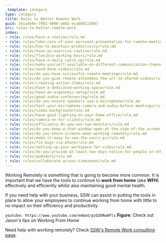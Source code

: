 ```yaml
---
_template: category
type: category
title: Rules to Better Remote Work
guid: 261adb6e-7903-4008-a8bb-eca6b6115607
uri: rules-to-better-remote-work
index:
- rule: rules/have-a-routine/rule.md
- rule: rules/take-care-of-your-personal-presentation-for-remote-meetings/rule.md
- rule: rules/how-to-maintain-productivity/rule.md
- rule: rules/have-an-exercise-routine/rule.md
- rule: rules/flexible-working-hours/rule.md
- rule: rules/have-a-daily-catch-up/rule.md
- rule: rules/make-yourself-available-on-different-communication-channels/rule.md
- rule: rules/send-done-videos/rule.md
- rule: rules/do-you-have-successful-remote-meetings/rule.md
- rule: rules/do-you-give-remote-attendees-the-url-to-shared-videos/rule.md
- rule: rules/creating-action-items/rule.md
- rule: rules/have-a-dedicated-working-space/rule.md
- rule: rules/have-an-ergonomic-setup/rule.md
- rule: rules/good-audio-conferencing/rule.md
- rule: rules/do-you-ensure-speakers-use-a-microphone/rule.md
- rule: rules/test-your-microphone-camera-and-audio-before-meetings/rule.md
- rule: rules/video-background/rule.md
- rule: rules/have-good-lighting-on-your-home-office/rule.md
- rule: rules/camera-on-for-clients/rule.md
- rule: rules/efficiency-do-you-use-two-monitors/rule.md
- rule: rules/do-you-keep-a-chat-window-open-at-the-side-of-the-screen-at-all-times/rule.md
- rule: rules/do-you-share-screens-when-working-remotely/rule.md
- rule: rules/make-it-easy-to-see-the-users-pc/rule.md
- rule: rules/fix-bugs-via-phone/rule.md
- rule: rules/setting-up-your-workspace-for-video/rule.md
- rule: rules/do-you-provide-at-least-two-days-notice-for-people-in-other-time-zones/rule.md
- rule: rules/pomodoro/rule.md
- rule: rules/collaborate-across-timezones/rule.md
---
```


Working Remotely is something that is going to become more common. It is important that we have the tools to continue to **work from home** (aka **WFH**) effectively and efficiently whilst also maintaining good mental health.

If you need help with your business, SSW can assist in putting the tools in place to allow your employees to continue working from home with little to no impact on their efficiency and productivity.

`youtube: https://www.youtube.com/embed/pzDZ6Rw0Fls`
**Figure**: Check out Jason's tips on Working From Home

Need help with working remotely? Check [SSW's Remote Work consulting page](https://www.ssw.com.au/consulting/remote-work).
